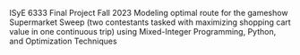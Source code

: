 ISyE 6333 Final Project Fall 2023
Modeling optimal route for the gameshow Supermarket Sweep (two contestants tasked with maximizing shopping cart value in one continuous trip) using Mixed-Integer Programming, Python, and Optimization Techniques 

